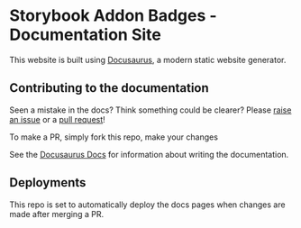 # Storybook Addon Badges - Documentation Site

This website is built using [Docusaurus](https://docusaurus.io/), a modern static website generator.

## Contributing to the documentation

Seen a mistake in the docs? Think something could be clearer? Please
[raise an issue](https://github.com/tetarchus/storybook-addon-badges/issues) or a
[pull request](https://github.com/tetarchus/storybook-addon-badges/pulls)!

To make a PR, simply fork this repo, make your changes

See the [Docusaurus Docs](https://docusaurus.io/docs/docs-introduction) for information about
writing the documentation.

## Deployments

This repo is set to automatically deploy the docs pages when changes are made after merging a PR.

